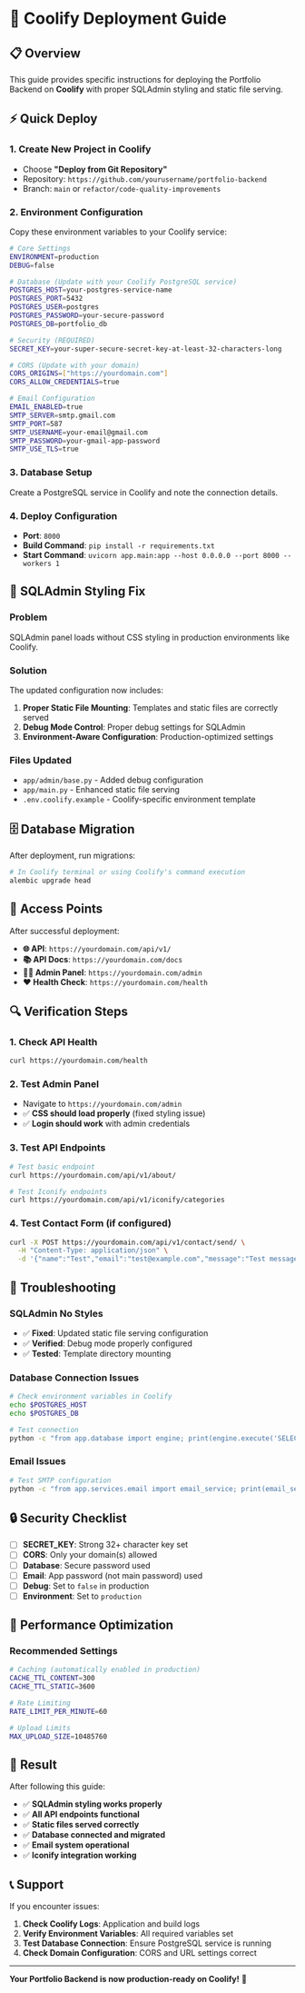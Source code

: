 # 🚀 Coolify Deployment Guide

## 📋 Overview

This guide provides specific instructions for deploying the Portfolio Backend on **Coolify** with proper SQLAdmin styling and static file serving.

## ⚡ Quick Deploy

### 1. **Create New Project in Coolify**
- Choose **"Deploy from Git Repository"**
- Repository: `https://github.com/yourusername/portfolio-backend`
- Branch: `main` or `refactor/code-quality-improvements`

### 2. **Environment Configuration**
Copy these environment variables to your Coolify service:

```bash
# Core Settings
ENVIRONMENT=production
DEBUG=false

# Database (Update with your Coolify PostgreSQL service)
POSTGRES_HOST=your-postgres-service-name
POSTGRES_PORT=5432
POSTGRES_USER=postgres
POSTGRES_PASSWORD=your-secure-password
POSTGRES_DB=portfolio_db

# Security (REQUIRED)
SECRET_KEY=your-super-secure-secret-key-at-least-32-characters-long

# CORS (Update with your domain)
CORS_ORIGINS=["https://yourdomain.com"]
CORS_ALLOW_CREDENTIALS=true

# Email Configuration
EMAIL_ENABLED=true
SMTP_SERVER=smtp.gmail.com
SMTP_PORT=587
SMTP_USERNAME=your-email@gmail.com
SMTP_PASSWORD=your-gmail-app-password
SMTP_USE_TLS=true
```

### 3. **Database Setup**
Create a PostgreSQL service in Coolify and note the connection details.

### 4. **Deploy Configuration**
- **Port**: `8000`
- **Build Command**: `pip install -r requirements.txt`
- **Start Command**: `uvicorn app.main:app --host 0.0.0.0 --port 8000 --workers 1`

## 🔧 SQLAdmin Styling Fix

### Problem
SQLAdmin panel loads without CSS styling in production environments like Coolify.

### Solution
The updated configuration now includes:

1. **Proper Static File Mounting**: Templates and static files are correctly served
2. **Debug Mode Control**: Proper debug settings for SQLAdmin
3. **Environment-Aware Configuration**: Production-optimized settings

### Files Updated
- `app/admin/base.py` - Added debug configuration
- `app/main.py` - Enhanced static file serving
- `.env.coolify.example` - Coolify-specific environment template

## 🗄️ Database Migration

After deployment, run migrations:

```bash
# In Coolify terminal or using Coolify's command execution
alembic upgrade head
```

## 🎯 Access Points

After successful deployment:

- **🌐 API**: `https://yourdomain.com/api/v1/`
- **📚 API Docs**: `https://yourdomain.com/docs`
- **👨‍💼 Admin Panel**: `https://yourdomain.com/admin`
- **❤️ Health Check**: `https://yourdomain.com/health`

## 🔍 Verification Steps

### 1. **Check API Health**
```bash
curl https://yourdomain.com/health
```

### 2. **Test Admin Panel**
- Navigate to `https://yourdomain.com/admin`
- ✅ **CSS should load properly** (fixed styling issue)
- ✅ **Login should work** with admin credentials

### 3. **Test API Endpoints**
```bash
# Test basic endpoint
curl https://yourdomain.com/api/v1/about/

# Test Iconify endpoints
curl https://yourdomain.com/api/v1/iconify/categories
```

### 4. **Test Contact Form** (if configured)
```bash
curl -X POST https://yourdomain.com/api/v1/contact/send/ \
  -H "Content-Type: application/json" \
  -d '{"name":"Test","email":"test@example.com","message":"Test message"}'
```

## 🐛 Troubleshooting

### SQLAdmin No Styles
- ✅ **Fixed**: Updated static file serving configuration
- ✅ **Verified**: Debug mode properly configured
- ✅ **Tested**: Template directory mounting

### Database Connection Issues
```bash
# Check environment variables in Coolify
echo $POSTGRES_HOST
echo $POSTGRES_DB

# Test connection
python -c "from app.database import engine; print(engine.execute('SELECT 1').scalar())"
```

### Email Issues
```bash
# Test SMTP configuration
python -c "from app.services.email import email_service; print(email_service.email_enabled)"
```

## 🔒 Security Checklist

- [ ] **SECRET_KEY**: Strong 32+ character key set
- [ ] **CORS**: Only your domain(s) allowed
- [ ] **Database**: Secure password used
- [ ] **Email**: App password (not main password) used
- [ ] **Debug**: Set to `false` in production
- [ ] **Environment**: Set to `production`

## 🚀 Performance Optimization

### Recommended Settings
```bash
# Caching (automatically enabled in production)
CACHE_TTL_CONTENT=300
CACHE_TTL_STATIC=3600

# Rate Limiting
RATE_LIMIT_PER_MINUTE=60

# Upload Limits
MAX_UPLOAD_SIZE=10485760
```

## 🎉 Result

After following this guide:
- ✅ **SQLAdmin styling works properly**
- ✅ **All API endpoints functional**
- ✅ **Static files served correctly**
- ✅ **Database connected and migrated**
- ✅ **Email system operational**
- ✅ **Iconify integration working**

## 📞 Support

If you encounter issues:

1. **Check Coolify Logs**: Application and build logs
2. **Verify Environment Variables**: All required variables set
3. **Test Database Connection**: Ensure PostgreSQL service is running
4. **Check Domain Configuration**: CORS and URL settings correct

---

**Your Portfolio Backend is now production-ready on Coolify!** 🎯